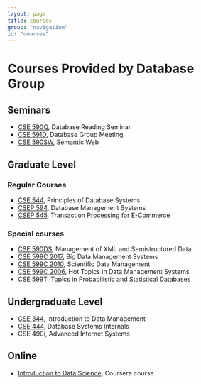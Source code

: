 ```yaml
---
layout: page
title: courses
group: "navigation"
id: "courses"
---
```


# Courses Provided by Database Group

## Seminars

* [CSE 590Q](http://www.cs.washington.edu/education/courses/590q/), Database Reading Seminar
* [CSE 591D](http://www.cs.washington.edu/education/courses/cse591d/), Database Group Meeting
* [CSE 590SW](http://www.cs.washington.edu/education/courses/cse590sw/), Semantic Web

## Graduate Level

### Regular Courses

* [CSE 544](http://www.cs.washington.edu/education/courses/544/), Principles of Database Systems
* [CSEP 594](http://www.cs.washington.edu/education/courses/594/), Database Management Systems
* [CSEP 545](http://www.cs.washington.edu/education/courses/csep545/), Transaction Processing for E-Commerce

### Special courses

* [CSE 590DS](http://www.cs.washington.edu/education/courses/590ds/), Management of XML and Semistructured Data
* [CSE 599C 2017](http://courses.cs.washington.edu/courses/cse599c/17sp/), Big Data Management Systems
* [CSE 599C 2010](http://courses.cs.washington.edu/courses/cse599c/10sp/), Scientific Data Management
* [CSE 599C 2006](http://courses.cs.washington.edu/courses/cse599c/06wi/), Hot Topics in Data Management Systems
* [CSE 599T](http://www.cs.washington.edu/education/courses/cse599t/), Topics in Probabilistic and Statistical Databases

## Undergraduate Level

* [CSE 344](http://www.cs.washington.edu/education/courses/344/), Introduction to Data Management
* [CSE 444](http://www.cs.washington.edu/education/courses/444/), Database Systems Internals
* CSE 490i, Advanced Internet Systems

## Online

* [Introduction to Data Science](https://www.coursera.org/course/datasci), Coursera course
